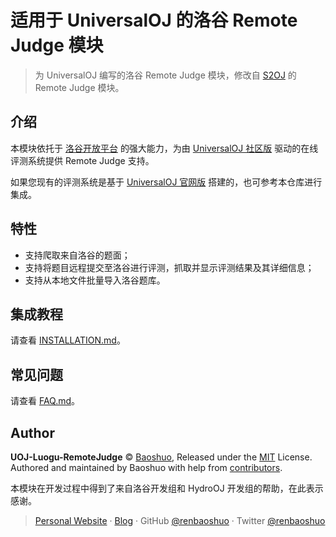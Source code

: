 # 适用于 UniversalOJ 的洛谷 Remote Judge 模块

> 为 UniversalOJ 编写的洛谷 Remote Judge 模块，修改自 [S2OJ](https://github.com/renbaoshuo/S2OJ) 的 Remote Judge 模块。

## 介绍

本模块依托于 [洛谷开放平台](https://docs.lgapi.cn/open/) 的强大能力，为由 [UniversalOJ 社区版](https://github.com/UniversalOJ/UOJ-System) 驱动的在线评测系统提供 Remote Judge 支持。

如果您现有的评测系统是基于 [UniversalOJ 官网版](https://github.com/vfleaking/uoj) 搭建的，也可参考本仓库进行集成。

## 特性

- 支持爬取来自洛谷的题面；
- 支持将题目远程提交至洛谷进行评测，抓取并显示评测结果及其详细信息；
- 支持从本地文件批量导入洛谷题库。

## 集成教程

请查看 [INSTALLATION.md](./INSTALLATION.md)。

## 常见问题

请查看 [FAQ.md](./FAQ.md)。

## Author

**UOJ-Luogu-RemoteJudge** © [Baoshuo](https://github.com/renbaoshuo), Released under the [MIT](./LICENSE) License.<br>
Authored and maintained by Baoshuo with help from [contributors](https://github.com/renbaoshuo/UOJ-Luogu-RemoteJudge/contributors).

本模块在开发过程中得到了来自洛谷开发组和 HydroOJ 开发组的帮助，在此表示感谢。

> [Personal Website](https://baoshuo.ren) · [Blog](https://blog.baoshuo.ren) · GitHub [@renbaoshuo](https://github.com/renbaoshuo) · Twitter [@renbaoshuo](https://twitter.com/renbaoshuo)
